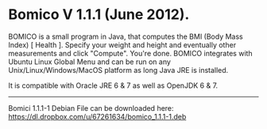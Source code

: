 Bomico V 1.1.1 (June 2012).
======

BOMICO is a small program in Java, that computes the BMI (Body Mass Index) [ Health ].
Specify your weight and height and eventually other measurements and click "Compute". You're done.
BOMICO integrates with Ubuntu Linux Global Menu and can be run on any Unix/Linux/Windows/MacOS platform as long Java JRE is installed.

It is compatible with Oracle JRE 6 & 7 as well as OpenJDK 6 & 7.

-------------------------------

Bomici 1.1.1-1 Debian File can be downloaded here: https://dl.dropbox.com/u/67261634/bomico_1.1.1-1.deb
